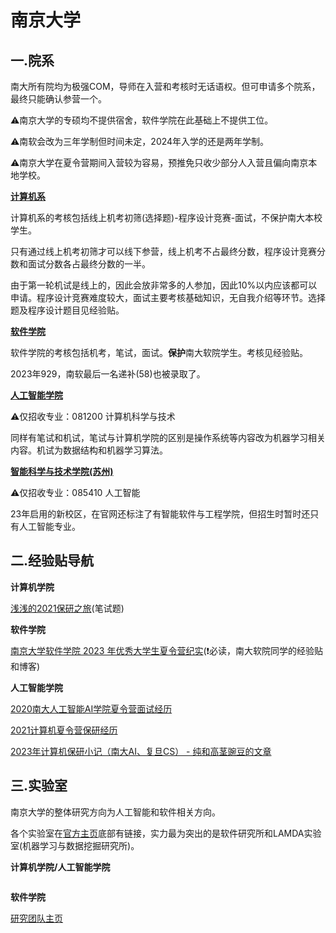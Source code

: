 # 南京大学

## 一.院系

南大所有院均为极强COM，导师在入营和考核时无话语权。但可申请多个院系，最终只能确认参营一个。

⚠南京大学的专硕均不提供宿舍，软件学院在此基础上不提供工位。

⚠南软会改为三年学制但时间未定，2024年入学的还是两年学制。

⚠南京大学在夏令营期间入营较为容易，预推免只收少部分人入营且偏向南京本地学校。

[**计算机系**](https://cs.nju.edu.cn/main.htm)

计算机系的考核包括线上机考初筛(选择题)-程序设计竞赛-面试，不保护南大本校学生。

只有通过线上机考初筛才可以线下参营，线上机考不占最终分数，程序设计竞赛分数和面试分数各占最终分数的一半。

由于第一轮机试是线上的，因此会放非常多的人参加，因此10%以内应该都可以申请。程序设计竞赛难度较大，面试主要考核基础知识，无自我介绍等环节。选择题及程序设计题目见经验贴。

[**软件学院**](https://software.nju.edu.cn/)

软件学院的考核包括机考，笔试，面试。**保护**南大软院学生。考核见经验贴。

2023年929，南软最后一名递补(58)也被录取了。

[**人工智能学院**](https://ai.nju.edu.cn/mainm.htm)

⚠仅招收专业：081200 计算机科学与技术

同样有笔试和机试，笔试与计算机学院的区别是操作系统等内容改为机器学习相关内容。机试为数据结构和机器学习算法。

[**智能科学与技术学院(苏州)**](https://njusz.nju.edu.cn/\_s753/33/0c/c52363a602892/page.psp)

⚠仅招收专业：085410 人工智能

23年启用的新校区，在官网还标注了有智能软件与工程学院，但招生时暂时还只有人工智能专业。

## 二.经验贴导航

**计算机学院**

[浅浅的2021保研之旅](http://t.csdnimg.cn/KltLA)(笔试题)

**软件学院**

[南京大学软件学院 2023 年优秀大学生夏令营纪实](https://eaglebear2002.github.io/%E6%8A%80%E6%9C%AF%E7%A7%91%E6%99%AE/%E5%8D%97%E4%BA%AC%E5%A4%A7%E5%AD%A6%E8%BD%AF%E4%BB%B6%E5%AD%A6%E9%99%A2%202023%20%E5%B9%B4%E4%BC%98%E7%A7%80%E5%A4%A7%E5%AD%A6%E7%94%9F%E5%A4%8F%E4%BB%A4%E8%90%A5%E7%BA%AA%E5%AE%9E/)(❗必读，南大软院同学的经验贴和博客)

**人工智能学院**

[2020南大人工智能AI学院夏令营面试经历](http://t.csdnimg.cn/WLaOF)

[2021计算机夏令营保研经历](http://t.csdnimg.cn/fYOCW)

[2023年计算机保研小记（南大AI、复旦CS） - 纯和高茎豌豆的文章](https://zhuanlan.zhihu.com/p/659021845)

## 三.实验室

南京大学的整体研究方向为人工智能和软件相关方向。

各个实验室在[官方主页](https://cs.nju.edu.cn/main.htm)底部有链接，实力最为突出的是软件研究所和LAMDA实验室(机器学习与数据挖掘研究所)。

**计算机学院/人工智能学院**

<figure><img src="assets/NJUcslab.jpg" alt=""><figcaption></figcaption></figure>

**软件学院**

[研究团队主页](https://software.nju.edu.cn/szll/yjsds/index.html)
